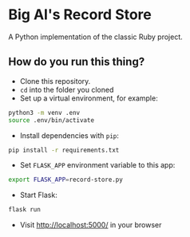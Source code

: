 # Big Al's Record Store

A Python implementation of the classic Ruby project.

## How do you run this thing?

* Clone this repository.
* `cd` into the folder you cloned
* Set up a virtual environment, for example:

```bash
python3 -m venv .env
source .env/bin/activate
```

* Install dependencies with `pip`:

```bash
pip install -r requirements.txt
```

* Set `FLASK_APP` environment variable to this app:

```bash
export FLASK_APP=record-store.py
```

* Start Flask:

```bash
flask run
```

* Visit [http://localhost:5000/](http://localhost:5000/) in your browser
